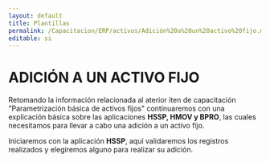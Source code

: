 ```yaml
---
layout: default
title: Plantillas
permalink: /Capacitacion/ERP/activos/Adición%20a%20un%20activo%20fijo.md
editable: si
---
```


# ADICIÓN A UN ACTIVO FIJO 

Retomando la información relacionada al aterior iten de capacitación "Parametrización básica de activos fijos" continuaremos con una explicación básica sobre las aplicaciones **HSSP, HMOV y BPRO**, las cuales necesitamos para llevar a cabo una adición a un activo fijo.

Iniciaremos con la aplicación **HSSP**, aquí validaremos los registros realizados y elegiremos alguno para realizar su adición.




